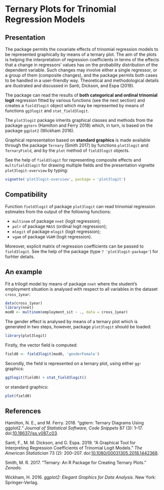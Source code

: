 
<!-- README.md is generated from README.Rmd. Please edit that file -->

# Ternary Plots for Trinomial Regression Models

## Presentation

The package permits the covariate effects of trinomial regression models
to be represented graphically by means of a ternary plot. The aim of the
plots is helping the interpretation of regression coefficients in terms
of the effects that a change in regressors’ values has on the
probability distribution of the dependent variable. Such changes may
involve either a single regressor, or a group of them (composite
changes), and the package permits both cases to be handled in a
user-friendly way. Theoretical and methodological details are
illustrated and discussed in Santi, Dickson, and Espa (2019).

The package can read the results of **both categorical and ordinal
trinomial logit** regression fitted by various functions (see the next
section) and creates a `field3logit` object which may be represented by
means of functions `gg3logit` and `stat_field3logit`.

The `plot3logit` package inherits graphical classes and methods from the
package `ggtern` (Hamilton and Ferry 2018) which, in turn, is based on
the package `ggplot2` (Wickham 2016).

Graphical representation based on **standard graphics** is made
available through the package `Ternary` (Smith 2017) by functions
`plot3logit` and `TernaryField`, and by the `plot` method of
`field3logit` objects.

See the help of `field3logit` for representing composite effects and
`multifield3logit` for drawing multiple fields and the presentation
vignette `plot3logit-overview` by typing:

``` r
vignette('plot3logit-overview', package = 'plot3logit')
```

## Compatibility

Function `field3logit` of package `plot3logit` can read trinomial
regression estimates from the output of the following functions:

  - `multinom` of package `nnet` (logit regression);
  - `polr` of package `MASS` (ordinal logit regression);
  - `mlogit` of package `mlogit` (logit regression);
  - `vgam` of package `VGAM` (logit regression).

Moreover, explicit matrix of regression coefficients can be passed to
`field3logit`. See the help of the package (type `?
'plot3logit-package'`) for furhter details.

## An example

Fit a trilogit model by means of package `nnet` where the student’s
employment situation is analysed with respect to all variables in the
dataset `cross_1year`:

``` r
data(cross_1year)
library(nnet)
mod0 <- multinom(employment_sit ~ ., data = cross_1year)
```

The gender effect is analysed by means of a ternary plot which is
generated in two steps, however, package `plot3logit` should be loaded:

``` r
library(plot3logit)
```

Firstly, the vector field is computed:

``` r
field0 <- field3logit(mod0, 'genderFemale')
```

Secondly, the field is represented on a ternary plot, using either
`gg`-graphics:

``` r
gg3logit(field0) + stat_field3logit()
```

or standard graphics:

``` r
plot(field0)
```

## References

<div id="refs" class="references">

<div id="ref-hamilton2018">

Hamilton, N. E., and M. Ferry. 2018. “ggtern: Ternary Diagrams Using
ggplot2.” *Journal of Statistical Software, Code Snippets* 87 (3): 1–17.
doi:[10.18637/jss.v087.c03](https://doi.org/10.18637/jss.v087.c03).

</div>

<div id="ref-santi2019">

Santi, F., M. M. Dickson, and G. Espa. 2019. “A Graphical Tool for
Interpreting Regression Coefficients of Trinomial Logit Models.” *The
American Statistician* 73 (2): 200–207.
doi:[10.1080/00031305.2018.1442368](https://doi.org/10.1080/00031305.2018.1442368).

</div>

<div id="ref-smith2017">

Smith, M. R. 2017. “Ternary: An R Package for Creating Ternary Plots.”
*Zenodo*.

</div>

<div id="ref-wickham2016a">

Wickham, H. 2016. *ggplot2: Elegant Graphics for Data Analysis*. New
York: Springer-Verlag.

</div>

</div>
